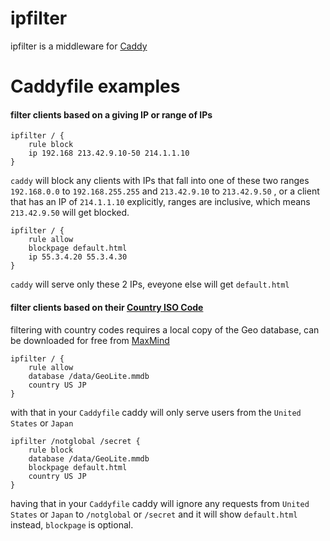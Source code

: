 # ipfilter
ipfilter is a middleware for [Caddy](http://caddyserver.com)

# Caddyfile examples

#### filter clients based on a giving IP or range of IPs
```
ipfilter / {
	rule block
	ip 192.168 213.42.9.10-50 214.1.1.10
}
```
`caddy` will block any clients with IPs that fall into one of these two ranges `192.168.0.0` to `192.168.255.255` and `213.42.9.10` to `213.42.9.50` , or a client that has an IP of `214.1.1.10` explicitly, ranges are inclusive, which means `213.42.9.50` will get blocked.

```
ipfilter / {
	rule allow
	blockpage default.html
	ip 55.3.4.20 55.3.4.30
}
```
`caddy` will serve only these 2 IPs, eveyone else will get `default.html`

#### filter clients based on their [Country ISO Code](https://en.wikipedia.org/wiki/ISO_3166-1#Current_codes)

filtering with country codes requires a local copy of the Geo database, can be downloaded for free from [MaxMind](https://dev.maxmind.com/geoip/geoip2/geolite2/)
```
ipfilter / {
	rule allow
	database /data/GeoLite.mmdb
	country US JP
}
```
with that in your `Caddyfile` caddy will only serve users from the `United States` or `Japan`

```
ipfilter /notglobal /secret {
	rule block
	database /data/GeoLite.mmdb
	blockpage default.html
	country US JP
}
```
having that in your `Caddyfile` caddy will ignore any requests from `United States` or `Japan` to `/notglobal` or `/secret` and it will show `default.html` instead, `blockpage` is optional.
